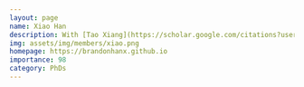 ```yaml
---
layout: page
name: Xiao Han
description: With [Tao Xiang](https://scholar.google.com/citations?user=MeS5d4gAAAAJ&hl=en) and [Yi-Zhe Song](http://personal.ee.surrey.ac.uk/Personal/Y.Song/)
img: assets/img/members/xiao.png
homepage: https://brandonhanx.github.io
importance: 98
category: PhDs
---
```

